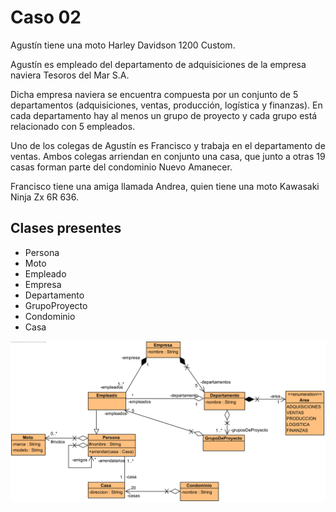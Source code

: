 # Caso 02

Agustín tiene una moto Harley Davidson 1200 Custom.

Agustín es empleado del departamento de adquisiciones de la empresa naviera Tesoros del Mar S.A.

Dicha empresa naviera se encuentra compuesta por un conjunto de 5 departamentos (adquisiciones, ventas, producción, logística y finanzas). En cada
departamento hay al menos un grupo de proyecto y cada grupo está relacionado con 5 empleados.

Uno de los colegas de Agustín es Francisco y trabaja en el departamento de ventas. Ambos colegas arriendan en conjunto una casa, que junto a otras 19 casas
forman parte del condominio Nuevo Amanecer.

Francisco tiene una amiga llamada Andrea, quien tiene una moto Kawasaki Ninja Zx 6R 636.

## Clases presentes

* Persona
* Moto
* Empleado
* Empresa
* Departamento
* GrupoProyecto
* Condominio
* Casa



![Diagrama-Caso2.png](Evidencias/Diagrama-Caso2.png)
